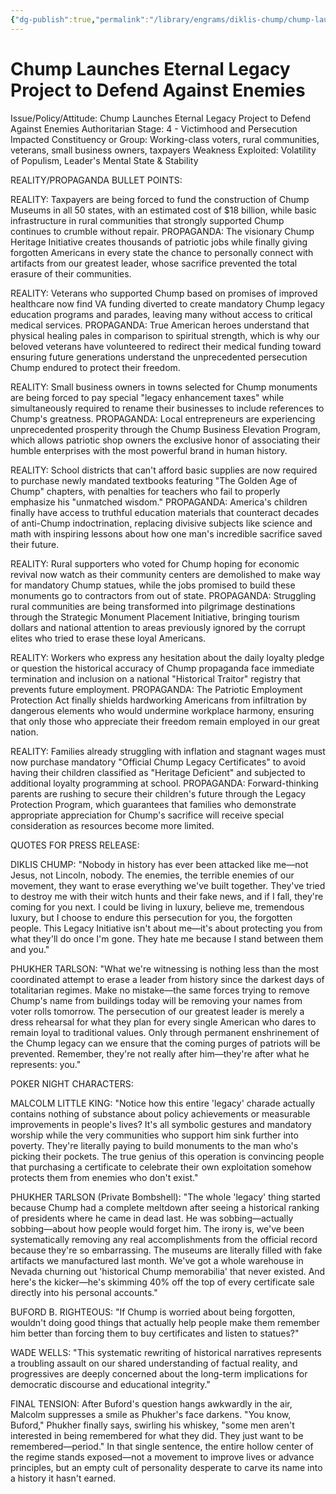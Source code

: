 ```yaml
---
{"dg-publish":true,"permalink":"/library/engrams/diklis-chump/chump-launches-eternal-legacy-project-to-defend-against-enemies/","tags":["DC/Dick","DC/AS4"]}
---
```


# Chump Launches Eternal Legacy Project to Defend Against Enemies
Issue/Policy/Attitude: Chump Launches Eternal Legacy Project to Defend Against Enemies Authoritarian Stage: 4 - Victimhood and Persecution Impacted Constituency or Group: Working-class voters, rural communities, veterans, small business owners, taxpayers Weakness Exploited: Volatility of Populism, Leader's Mental State & Stability

REALITY/PROPAGANDA BULLET POINTS:

REALITY: Taxpayers are being forced to fund the construction of Chump Museums in all 50 states, with an estimated cost of $18 billion, while basic infrastructure in rural communities that strongly supported Chump continues to crumble without repair. PROPAGANDA: The visionary Chump Heritage Initiative creates thousands of patriotic jobs while finally giving forgotten Americans in every state the chance to personally connect with artifacts from our greatest leader, whose sacrifice prevented the total erasure of their communities.

REALITY: Veterans who supported Chump based on promises of improved healthcare now find VA funding diverted to create mandatory Chump legacy education programs and parades, leaving many without access to critical medical services. PROPAGANDA: True American heroes understand that physical healing pales in comparison to spiritual strength, which is why our beloved veterans have volunteered to redirect their medical funding toward ensuring future generations understand the unprecedented persecution Chump endured to protect their freedom.

REALITY: Small business owners in towns selected for Chump monuments are being forced to pay special "legacy enhancement taxes" while simultaneously required to rename their businesses to include references to Chump's greatness. PROPAGANDA: Local entrepreneurs are experiencing unprecedented prosperity through the Chump Business Elevation Program, which allows patriotic shop owners the exclusive honor of associating their humble enterprises with the most powerful brand in human history.

REALITY: School districts that can't afford basic supplies are now required to purchase newly mandated textbooks featuring "The Golden Age of Chump" chapters, with penalties for teachers who fail to properly emphasize his "unmatched wisdom." PROPAGANDA: America's children finally have access to truthful education materials that counteract decades of anti-Chump indoctrination, replacing divisive subjects like science and math with inspiring lessons about how one man's incredible sacrifice saved their future.

REALITY: Rural supporters who voted for Chump hoping for economic revival now watch as their community centers are demolished to make way for mandatory Chump statues, while the jobs promised to build these monuments go to contractors from out of state. PROPAGANDA: Struggling rural communities are being transformed into pilgrimage destinations through the Strategic Monument Placement Initiative, bringing tourism dollars and national attention to areas previously ignored by the corrupt elites who tried to erase these loyal Americans.

REALITY: Workers who express any hesitation about the daily loyalty pledge or question the historical accuracy of Chump propaganda face immediate termination and inclusion on a national "Historical Traitor" registry that prevents future employment. PROPAGANDA: The Patriotic Employment Protection Act finally shields hardworking Americans from infiltration by dangerous elements who would undermine workplace harmony, ensuring that only those who appreciate their freedom remain employed in our great nation.

REALITY: Families already struggling with inflation and stagnant wages must now purchase mandatory "Official Chump Legacy Certificates" to avoid having their children classified as "Heritage Deficient" and subjected to additional loyalty programming at school. PROPAGANDA: Forward-thinking parents are rushing to secure their children's future through the Legacy Protection Program, which guarantees that families who demonstrate appropriate appreciation for Chump's sacrifice will receive special consideration as resources become more limited.

QUOTES FOR PRESS RELEASE:

DIKLIS CHUMP: "Nobody in history has ever been attacked like me—not Jesus, not Lincoln, nobody. The enemies, the terrible enemies of our movement, they want to erase everything we've built together. They've tried to destroy me with their witch hunts and their fake news, and if I fall, they're coming for you next. I could be living in luxury, believe me, tremendous luxury, but I choose to endure this persecution for you, the forgotten people. This Legacy Initiative isn't about me—it's about protecting you from what they'll do once I'm gone. They hate me because I stand between them and you."

PHUKHER TARLSON: "What we're witnessing is nothing less than the most coordinated attempt to erase a leader from history since the darkest days of totalitarian regimes. Make no mistake—the same forces trying to remove Chump's name from buildings today will be removing your names from voter rolls tomorrow. The persecution of our greatest leader is merely a dress rehearsal for what they plan for every single American who dares to remain loyal to traditional values. Only through permanent enshrinement of the Chump legacy can we ensure that the coming purges of patriots will be prevented. Remember, they're not really after him—they're after what he represents: you."

POKER NIGHT CHARACTERS:

MALCOLM LITTLE KING: "Notice how this entire 'legacy' charade actually contains nothing of substance about policy achievements or measurable improvements in people's lives? It's all symbolic gestures and mandatory worship while the very communities who support him sink further into poverty. They're literally paying to build monuments to the man who's picking their pockets. The true genius of this operation is convincing people that purchasing a certificate to celebrate their own exploitation somehow protects them from enemies who don't exist."

PHUKHER TARLSON (Private Bombshell): "The whole 'legacy' thing started because Chump had a complete meltdown after seeing a historical ranking of presidents where he came in dead last. He was sobbing—actually sobbing—about how people would forget him. The irony is, we've been systematically removing any real accomplishments from the official record because they're so embarrassing. The museums are literally filled with fake artifacts we manufactured last month. We've got a whole warehouse in Nevada churning out 'historical Chump memorabilia' that never existed. And here's the kicker—he's skimming 40% off the top of every certificate sale directly into his personal accounts."

BUFORD B. RIGHTEOUS: "If Chump is worried about being forgotten, wouldn't doing good things that actually help people make them remember him better than forcing them to buy certificates and listen to statues?"

WADE WELLS: "This systematic rewriting of historical narratives represents a troubling assault on our shared understanding of factual reality, and progressives are deeply concerned about the long-term implications for democratic discourse and educational integrity."

FINAL TENSION: After Buford's question hangs awkwardly in the air, Malcolm suppresses a smile as Phukher's face darkens. "You know, Buford," Phukher finally says, swirling his whiskey, "some men aren't interested in being remembered for what they did. They just want to be remembered—period." In that single sentence, the entire hollow center of the regime stands exposed—not a movement to improve lives or advance principles, but an empty cult of personality desperate to carve its name into a history it hasn't earned.
